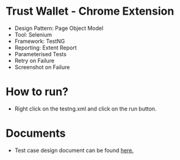 # Trust Wallet - Chrome Extension

- Design Pattern: Page Object Model
- Tool: Selenium
- Framework: TestNG
- Reporting: Extent Report
- Parameterised Tests
- Retry on Failure
- Screenshot on Failure

# How to run?

- Right click on the testng.xml and click on the run button.

# Documents

- Test case design document can be found [here.](https://docs.google.com/spreadsheets/d/1Uw-Gbc2A7OmA3k0362ChQpMtyqtT_nX1937CDspaaZI/edit#gid=0)
